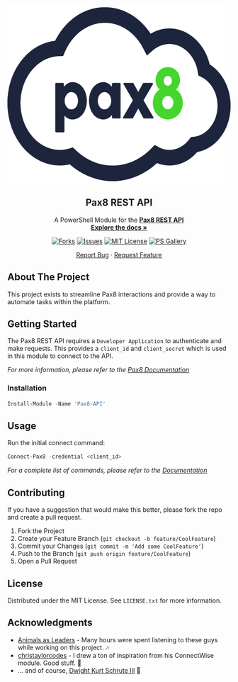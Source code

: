 <div id="top"></div>

<!-- PROJECT LOGO -->
<br />
<div align="center">
  <a href="https://github.com/dkschruteBeets/Pax8-API">
    <img src="Images/PAX8_Logo.png" alt="Logo" width="600" height="400">
  </a>

<h2 align="center">Pax8 REST API</h2>

  <p align="center">
    A PowerShell Module for the <a href="https://docs.pax8.com/api/v1"><strong>Pax8 REST API</strong></a>
    <br />
    <a href="https://github.com/dkschruteBeets/Pax8-API/blob/master/Pax8-API.md"><strong>Explore the docs »</strong></a>
    <br />
  </p>
</div>

<!-- PROJECT SHIELDS -->
<div align="center">

[![Forks][forks-shield]][forks-url] [![Issues][issues-shield]][issues-url] [![MIT License][license-shield]][license-url] [![PS Gallery][ps-shield]][ps-url]

</div>


<!-- REPORT & REQUEST -->
<p align="center">
<a href="https://github.com/dkschruteBeets/Pax8-API/issues">Report Bug</a>
    ·
    <a href="https://github.com/dkschruteBeets/Pax8-API/issues">Request Feature</a>
</p>

<!-- ABOUT THE PROJECT -->
## About The Project

This project exists to streamline Pax8 interactions and provide a way to automate tasks within the platform.


<!-- GETTING STARTED -->
## Getting Started

The Pax8 REST API requires a `Developer Application` to authenticate and make requests. This provides a `client_id` and `client_secret` which is used in this module to connect to the API.

_For more information, please refer to the [Pax8 Documentation](https://docs.pax8.com/api/v1#section/Create-a-Developer-Application)_

### Installation

```powershell
Install-Module -Name 'Pax8-API'
```


<!-- USAGE EXAMPLES -->
## Usage

Run the initial connect command:

```powershell
Connect-Pax8 -credential <client_id>
```

_For a complete list of commands, please refer to the [Documentation](https://github.com/dkschruteBeets/Pax8-API/blob/master/Pax8-API.md)_


<!-- CONTRIBUTING -->
## Contributing

If you have a suggestion that would make this better, please fork the repo and create a pull request.

1. Fork the Project
2. Create your Feature Branch (`git checkout -b feature/CoolFeature`)
3. Commit your Changes (`git commit -m 'Add some CoolFeature'`)
4. Push to the Branch (`git push origin feature/CoolFeature`)
5. Open a Pull Request

<!-- LICENSE -->
## License

Distributed under the MIT License. See `LICENSE.txt` for more information.

<!-- ACKNOWLEDGMENTS -->
## Acknowledgments

* [Animals as Leaders](https://www.youtube.com/watch?v=N0RbJRY_pU8) - Many hours were spent listening to these guys while working on this project. 🎶
* [christaylorcodes](https://github.com/christaylorcodes) - I drew a ton of inspiration from his ConnectWise module. Good stuff. 🤘
* ... and of course, [Dwight Kurt Schrute III](https://theoffice.fandom.com/wiki/Dwight_Schrute) 🐻


<!-- MARKDOWN LINKS & IMAGES -->
<!-- https://www.markdownguide.org/basic-syntax/#reference-style-links -->
[forks-shield]: https://img.shields.io/github/forks/dkschruteBeets/Pax8-API?color=%2344d62c&logo=GitHub
[forks-url]: https://github.com/dkschruteBeets/Pax8-API/network/members
[issues-shield]: https://img.shields.io/github/issues/dkschruteBeets/Pax8-API?color=%2344d62c&logo=GitHub
[issues-url]: https://github.com/dkschruteBeets/Pax8-API/issues
[license-shield]: https://img.shields.io/github/license/dkschruteBeets/Pax8-API?color=%2344d62c&label=license&logo=GitHub
[license-url]: https://github.com/dkschruteBeets/Pax8-API/blob/master/LICENSE.txt
[ps-shield]: https://img.shields.io/powershellgallery/v/Pax8-API?color=%2344d62c&label=PS%20Gallery&logo=powershell&logoColor=white
[ps-url]: https://www.powershellgallery.com/packages/Pax8-API
